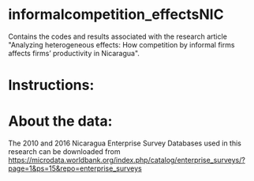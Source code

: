 # informalcompetition_effectsNIC
Contains the codes and results associated with the research article "Analyzing heterogeneous effects: How competition by informal firms affects firms’ productivity in Nicaragua".

# Instructions:

# About the data: 
The 2010 and 2016 Nicaragua Enterprise Survey Databases used in this research can be downloaded from https://microdata.worldbank.org/index.php/catalog/enterprise_surveys/?page=1&ps=15&repo=enterprise_surveys
